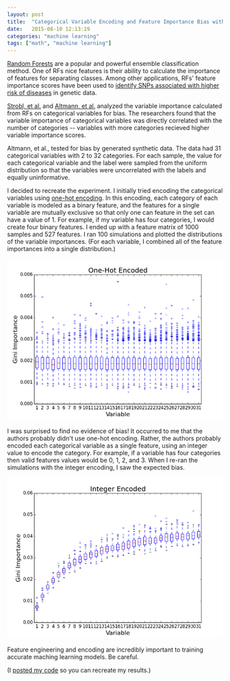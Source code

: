```yaml
---
layout: post
title:  "Categorical Variable Encoding and Feature Importance Bias with Random Forests"
date:   2015-08-10 12:13:19
categories: "machine learning"
tags: ["math", "machine learning"]
---
```

[Random Forests](https://en.wikipedia.org/wiki/Random_forest) are a popular and powerful ensemble classification method.  One of RFs nice features is their ability to calculate the importance of features for separating classes.  Among other applications, RFs' feature importance scores have been used to [identify SNPs associated with higher risk of diseases](http://www.biomedcentral.com/1471-2156/5/32/) in genetic data. 

[Strobl, et al.](http://www.biomedcentral.com/1471-2105/8/25) and [Altmann, et al.](http://bioinformatics.oxfordjournals.org/content/26/10/1340.short) analyzed the variable importance calculated from RFs on categorical variables for bias.  The researchers found that the variable importance of categorical variables was directly correlated with the number of categories -- variables with more categories recieved higher variable importance scores.

Altmann, et al., tested for bias by generated synthetic data. The data had 31 categorical variables with 2 to 32 categories.  For each sample, the value for each categorical variable and the label were sampled from the uniform distribution so that the variables were uncorrelated with the labels and equally uninformative.

I decided to recreate the experiment.  I initially tried encoding the categorical variables using [one-hot encoding](https://en.wikipedia.org/wiki/One-hot).  In this encoding, each category of each variable is modeled as a binary feature, and the features for a single variable are mutually exclusive so that only one can feature in the set can have a value of 1.  For example, if my variable has four categories, I would create four binary features.  I ended up with a feature matrix of 1000 samples and 527 features.  I ran 100 simulations and plotted the distributions of the variable importances.  (For each variable, I combined all of the feature importances into a single distribution.)

![](/images/rf_bias_onehot.png)

I was surprised to find no evidence of bias!  It occurred to me that the authors probably didn't use one-hot encoding.  Rather, the authors probably encoded each categorical variable as a single feature, using an integer value to encode the category.  For example, if a variable has four categories then valid features values would be 0, 1, 2, and 3.  When I re-ran the simulations with the integer encoding, I saw the expected bias.

![](/images/rf_bias_stacked.png)

Feature engineering and encoding are incredibly important to training accurate maching learning models.  Be careful.

(I [posted my code](https://gist.github.com/rnowling/a47f5f61bcf9df61d73e) so you can recreate my results.)



